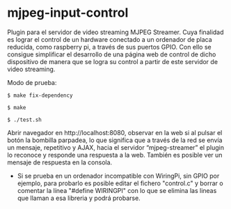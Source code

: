 # mjpeg-input-control
Plugin para el servidor de video streaming MJPEG Streamer. Cuya finalidad es lograr el control de un hardware conectado a un ordenador de placa reducida, como raspberry pi, a través de sus puertos GPIO. Con ello se consigue simplificar el desarrollo de una página web de control de dicho dispositivo de manera que se logra su control a partir de este servidor de video streaming.

Modo de prueba:
  
    $ make fix-dependency
  
    $ make
  
    $ ./test.sh

  Abrir navegador en http://localhost:8080, observar en la web si al pulsar el botón la bombilla parpadea, lo que significa que a través de la red se envía un mensaje, repetitivo y AJAX, hacia el servidor “mjpeg-streamer” el plugin lo reconoce y responde una respuesta a la web. También es posible ver un mensaje de respuesta en la consola.

* Si se prueba en un ordenador incompatible con WiringPi, sin GPIO por ejemplo, para probarlo es posible editar el fichero "control.c" y borrar o comentar la línea "#define WIRINGPI" con lo que se elimina las lineas que llaman a esa libreria y podrá probarse.
